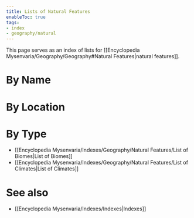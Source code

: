 ```yaml
---
title: Lists of Natural Features
enableToc: true
tags:
- index
- geography/natural
---
```


This page serves as an index of lists for [[Encyclopedia Mysenvaria/Geography/Geography#Natural Features|natural features]]. 
# By Name

# By Location

# By Type
- [[Encyclopedia Mysenvaria/Indexes/Geography/Natural Features/List of Biomes|List of Biomes]]
- [[Encyclopedia Mysenvaria/Indexes/Geography/Natural Features/List of Climates|List of Climates]]
# See also
- [[Encyclopedia Mysenvaria/Indexes/Indexes|Indexes]]
